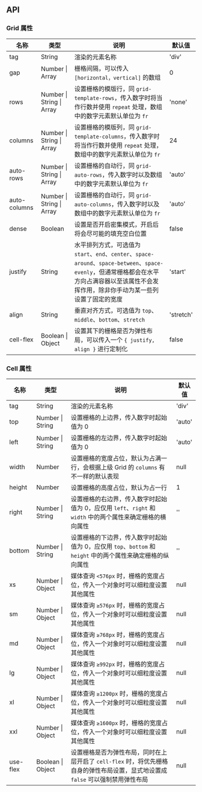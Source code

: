 ## API

### Grid 属性

| 名称         | 类型                      | 说明                                                                                                                                                                                           | 默认值    |
| ------------ | ------------------------- | ---------------------------------------------------------------------------------------------------------------------------------------------------------------------------------------------- | --------- |
| tag          | String                    | 渲染的元素名称                                                                                                                                                                                 | 'div'     |
| gap          | Number \| Array           | 栅格间隔，可以传入 `[horizontal，vertical]` 的数组                                                                                                                                             | 0         |
| rows         | Number \| String \| Array | 设置栅格的模版行，同 `grid-template-rows`，传入数字时将当作行数并使用 `repeat` 处理，数组中的数字元素默认单位为 `fr`                                                                           | 'none'    |
| columns      | Number \| String \| Array | 设置栅格的模版列，同 `grid-template-columns`，传入数字时将当作行数并使用 `repeat` 处理，数组中的数字元素默认单位为 `fr`                                                                        | 24        |
| auto-rows    | Number \| String \| Array | 设置栅格的自动行，同 `grid-auto-rows`，传入数字时以及数组中的数字元素默认单位为 `fr`                                                                                                           | 'auto'    |
| auto-columns | Number \| String \| Array | 设置栅格的自动行，同 `grid-auto-columns`，传入数字时以及数组中的数字元素默认单位为 `fr`                                                                                                        | 'auto'    |
| dense        | Boolean                   | 设置是否开启密集模式，开启后将会尽可能的填充空白位置                                                                                                                                           | false     |
| justify      | String                    | 水平排列方式，可选值为 `start`、`end`、`center`、`space-around`、`space-between`、`space-evenly`，但通常栅格都会在水平方向占满容器以至该属性不会发挥作用，除非你手动为某一些列设置了固定的宽度 | 'start'   |
| align        | String                    | 垂直对齐方式，可选值为 `top`、`middle`、`bottom`、`stretch`                                                                                                                                    | 'stretch' |
| cell-flex    | Boolean \| Object         | 设置其下的栅格是否为弹性布局，可以传入一个 `{ justify, align }` 进行定制化                                                                                                                     | false     |

### Cell 属性

| 名称     | 类型              | 说明                                                                                                                             | 默认值 |
| -------- | ----------------- | -------------------------------------------------------------------------------------------------------------------------------- | ------ |
| tag      | String            | 渲染的元素名称                                                                                                                   | 'div'  |
| top      | Number \| String  | 设置栅格的上边界，传入数字时起始值为 0                                                                                           | 'auto' |
| left     | Number \| String  | 设置栅格的左边界，传入数字时起始值为 0                                                                                           | 'auto' |
| width    | Number            | 设置栅格的宽度占位，默认为占满一行，会根据上级 Grid 的 `columns` 有不一样的默认表现                                              | null   |
| height   | Number            | 设置栅格的高度占位，默认为占一行                                                                                                 | 1      |
| right    | Number \| String  | 设置栅格的右边界，传入数字时起始值为 0，应仅用 `left`、`right` 和 `width` 中的两个属性来确定栅格的横向属性                       | ''     |
| bottom   | Number \| String  | 设置栅格的下边界，传入数字时起始值为 0，应仅用 `top`、`bottom` 和 `height` 中的两个属性来确定栅格的纵向属性                      | ''     |
| xs       | Number \| Object  | 媒体查询 `<576px` 时，栅格的宽度占位，传入一个对象时可以细粒度设置其他属性                                                       | null   |
| sm       | Number \| Object  | 媒体查询 `≥576px` 时，栅格的宽度占位，传入一个对象时可以细粒度设置其他属性                                                       | null   |
| md       | Number \| Object  | 媒体查询 `≥768px` 时，栅格的宽度占位，传入一个对象时可以细粒度设置其他属性                                                       | null   |
| lg       | Number \| Object  | 媒体查询 `≥992px` 时，栅格的宽度占位，传入一个对象时可以细粒度设置其他属性                                                       | null   |
| xl       | Number \| Object  | 媒体查询 `≥1200px` 时，栅格的宽度占位，传入一个对象时可以细粒度设置其他属性                                                      | null   |
| xxl      | Number \| Object  | 媒体查询 `≥1600px` 时，栅格的宽度占位，传入一个对象时可以细粒度设置其他属性                                                      | null   |
| use-flex | Boolean \| Object | 设置栅格是否为弹性布局，同时在上层开启了 `cell-flex` 时，将优先栅格自身的弹性布局设置，显式地设置成 `false` 可以强制禁用弹性布局 | null   |

